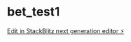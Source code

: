 # bet_test1

[Edit in StackBlitz next generation editor ⚡️](https://stackblitz.com/~/github.com/eljondala/bet_test1)